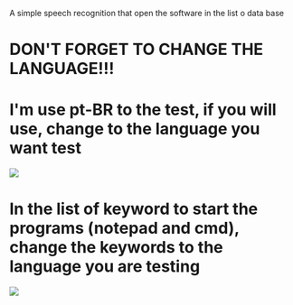 

A simple speech recognition that open the software in the list o data base

# DON'T FORGET TO CHANGE THE LANGUAGE!!!

# I'm use pt-BR to the test, if you will use, change to the language you want test

<img src="https://user-images.githubusercontent.com/33587550/110192116-efa0d600-7e0a-11eb-8fbc-2c6d2a607fd7.png">

# In the list of keyword to start the programs (notepad and cmd), change the keywords to the language you are testing

<img src="https://user-images.githubusercontent.com/33587550/110192120-f6c7e400-7e0a-11eb-8763-754dbd145c60.png">
